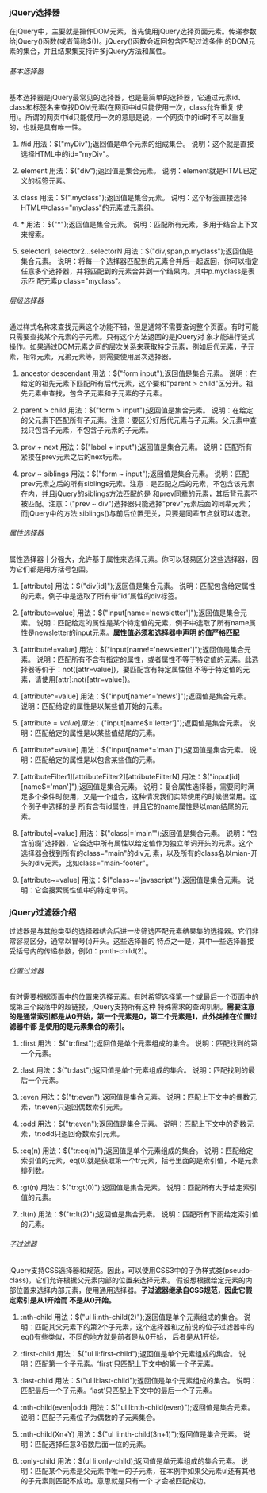 ### jQuery选择器
在jQuery中，主要就是操作DOM元素，首先使用jQuery选择页面元素。传递参数给jQuery()函数(或者简称$())。jQuery()函数会返回包含匹配过滤条件
的DOM元素的集合，并且结果集支持许多jQuery方法和属性。

###### 基本选择器
基本选择器是jQuery最常见的选择器，也是最简单的选择器，它通过元素id、class和标签名来查找DOM元素(在网页中id只能使用一次，class允许重复
使用)。所谓的网页中id只能使用一次的意思是说，一个网页中的id时不可以重复的，也就是具有唯一性。
1. #id
用法：$("myDiv");返回值是单个元素的组成集合。
说明：这个就是直接选择HTML中的id="myDiv"。

2. element
用法：$("div");返回值是集合元素。
说明：element就是HTML已定义的标签元素。

3. class
用法：$(".myclass");返回值是集合元素。
说明：这个标签直接选择HTML中class="myclass"的元素或元素组。

4. \*
用法：$("*");返回值是集合元素。
说明：匹配所有元素，多用于结合上下文来搜索。

5. selector1, selector2...selectorN
用法：$("div,span,p.myclass");返回值是集合元素。
说明：将每一个选择器匹配到的元素合并后一起返回，你可以指定任意多个选择器，并将匹配到的元素合并到一个结果内。其中p.myclass是表示匹
配元素p class="myclass"。

###### 层级选择器
通过样式名称来查找元素这个功能不错，但是通常不需要查询整个页面。有时可能只需要查找某个元素的子元素。只有这个方法返回的是jQuery对
象才能进行链式操作。如果通过DOM元素之间的层次关系来获取特定元素，例如后代元素，子元素，相邻元素，兄弟元素等，则需要使用层次选择器。

1. ancestor descendant
用法：$("form input");返回值是集合元素。
说明：在给定的祖先元素下匹配所有后代元素，这个要和"parent > child"区分开。祖先元素中查找，包含子元素和子元素的子元素。

2. parent > child
用法：$("form > input");返回值是集合元素。
说明：在给定的父元素下匹配所有子元素。注意：要区分好后代元素与子元素。父元素中查找只包含子元素，不包含子元素的子元素。

3. prev + next
用法：$("label + input");返回值是集合元素。
说明：匹配所有紧接在prev元素之后的next元素。

4. prev ~ siblings
用法：$("form ~ input");返回值是集合元素。
说明：匹配prev元素之后的所有siblings元素。注意：是匹配之后的元素，不包含该元素在内，并且jQuery的siblings方法匹配的是
和prev同辈的元素，其后背元素不被匹配。注意：("prev ~ div")选择器只能选择"prev"元素后面的同辈元素；而jQuery中的方法
siblings()与前后位置无关，只要是同辈节点就可以选取。

###### 属性选择器
属性选择器十分强大，允许基于属性来选择元素。你可以轻易区分这些选择器，因为它们都是用方括号包围。

1. [attribute]
用法：$("div[id]");返回值是集合元素。
说明：匹配包含给定属性的元素。例子中是选取了所有带“id”属性的div标签。

2. [attribute=value]
用法：$("input[name='newsletter']");返回值是集合元素。
说明：匹配给定的属性是某个特定值的元素，例子中选取了所有name属性是newsletter的input元素。**属性值必须和选择器中声明
的值严格匹配**

3. [attribute!=value]
用法：$("input[name!='newsletter']");返回值是集合元素。
说明：匹配所有不含有指定的属性，或者属性不等于特定值的元素。此选择器等价于：not([attr=value])，要匹配含有特定属性但
不等于特定值的元素，请使用[attr]:not([attr=value])。

4. [attribute^=value]
用法：$("input[name^='news']");返回值是集合元素。
说明：匹配给定的属性是以某些值开始的元素。

5. [attribute$=value]
用法：$("input[name$='letter']");返回值是集合元素。
说明：匹配给定的属性是以某些值结尾的元素。

6. [attribute*=value]
用法：$("input[name*='man']");返回值是集合元素。
说明：匹配给定的属性是以包含某些值的元素。

7. [attributeFilter1][attributeFilter2][attributeFilterN]
用法：$("input[id][name$='man']");返回值是集合元素。
说明：复合属性选择器，需要同时满足多个条件时使用，又是一个组合，这种情况我们实际使用的时候很常用。这个例子中选择的是
所有含有id属性，并且它的name属性是以man结尾的元素。

8. [attribute|=value]
用法：$("class|='main'");返回值是集合元素。
说明：“包含前缀”选择器，它会选中所有属性以给定值作为独立单词开头的元素。这个选择器会找到所有的class="main"的div元
素，以及所有的class名以mian-开头的div元素，比如class="main-footer"。

9. [attribute~=value]
用法：$("class~='javascript'");返回值是集合元素。
说明：它会搜索属性值中的特定单词。

### jQuery过滤器介绍
过滤器是与其他类型的选择器结合后进一步筛选匹配元素结果集的选择器。它们非常容易区分，通常以冒号(:)开头。这些选择器的
特点之一是，其中一些选择器接受括号内的传递参数，例如：p:nth-child(2)。

###### 位置过滤器
有时需要根据页面中的位置来选择元素。有时希望选择第一个或最后一个页面中的或第三个段落中的超链接，jQuery支持所有这种
特殊需求的查询机制。**需要注意的是通常索引都是从0开始，第一个元素是0，第二个元素是1，此外类推在位置过滤器中都
是使用的是元素集合的索引。**

1. :first
用法：$("tr:first");返回值是单个元素组成的集合。
说明：匹配找到的第一个元素。

2. :last
用法：$("tr:last");返回值是单个元素组成的集合。
说明：匹配找到的最后一个元素。

3. :even
用法：$("tr:even");返回值是集合元素。
说明：匹配上下文中的偶数元素，tr:even只返回偶数索引元素。

4. :odd
用法：$("tr:even");返回值是集合元素。
说明：匹配上下文中的奇数元素，tr:odd只返回奇数索引元素。

5. :eq(n)
用法：$("tr:eq(n)");返回值是单个元素组成的集合。
说明：匹配给定索引值的元素，eq(0)就是获取第一个tr元素，括号里面的是索引值，不是元素排列数。

6. :gt(n)
用法：$("tr:gt(0)");返回值是集合元素。
说明：匹配所有大于给定索引值的元素。

7. :lt(n)
用法：$("tr:lt(2)");返回值是集合元素。
说明：匹配所有下雨给定索引值的元素。

###### 子过滤器
jQuery支持CSS选择器和规范。因此，可以使用CSS3中的子伪样式类(pseudo-class)，它们允许根据父元素内部的位置来选择元素。
假设想根据给定元素的内部位置来选择内部元素，使用通用选择器。**子过滤器继承自CSS规范，因此它假定索引是从1开始而
不是从0开始。**

1. :nth-child
用法：$("ul li:nth-child(2)");返回值是单个元素组成的集合。
说明：匹配其父元素下的第2个子元素，这个选择器和之前说的位子过滤器中的eq()有些类似，不同的地方就是前者是从0开始，
后者是从1开始。

2. :first-child
用法：$("ul li:first-child");返回值是单个元素组成的集合。
说明：匹配第一个子元素。‘first’只匹配上下文中的第一个子元素。

3. :last-child
用法：$("ul li:last-child");返回值是单个元素组成的集合。
说明：匹配最后一个子元素。‘last’只匹配上下文中的最后一个子元素。

4. :nth-child(even|odd)
用法：$("ul li:nth-child(even)");返回值是集合元素。
说明：匹配子元素位子为偶数的子元素集合。

5. :nth-child(Xn+Y)
用法：$("ul li:nth-child(3n+1)");返回值是集合元素。
说明：匹配选择任意3倍数后面一位的元素。

6. :only-child
用法：$(ul li:only-child);返回值是单元素组成的集合元素。
说明：匹配某个元素是父元素中唯一的子元素，在本例中如果父元素ul还有其他的子元素则匹配不成功。意思就是只有一个
才会被匹配成功。




